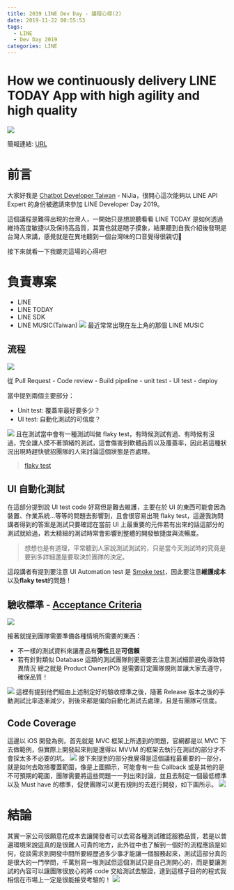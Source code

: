 ```yaml
---
title: 2019 LINE Dev Day - 議程心得(2)
date: 2019-11-22 00:55:53
tags:
  - LINE
  - Dev Day 2019
categories: LINE
---
```


# How we continuously delivery LINE TODAY App with high agility and high quality
![](https://i.imgur.com/ZGXdq4F.png)

簡報連結: [URL](https://speakerdeck.com/line_devday2019/how-we-continuously-delivery-line-today-app-with-high-agility-and-high-quality)

# 前言
大家好我是 [Chatbot Developer Taiwan](https://www.facebook.com/groups/chatbot.tw/) - NiJia，很開心這次能夠以 LINE API Expert 的身份被邀請來參加 LINE Developer Day 2019。

這個議程是難得出現的台灣人，一開始只是想說聽看看 LINE TODAY 是如何透過維持高度敏捷以及保持高品質，其實也就是瞎子摸象，結果聽到自我介紹後發現是台灣人來講，感覺就是在異地聽到一個台灣味的口音覺得很親切🤣

接下來就看一下我聽完這場的心得吧!

# 負責專案

- LINE
- LINE TODAY
- LINE SDK
- LINE MUSIC(Taiwan)
![](https://i.imgur.com/nVgupO1m.jpg)
最近常常出現在左上角的那個 LINE MUSIC

## 流程
![](https://i.imgur.com/WTUuqWX.png)

從 Pull Request - Code review - Build pipeline - unit test - UI test - deploy

當中提到兩個主要部分：
- Unit test: 覆蓋率最好要多少？
- UI test: 自動化測試的可信度？

![](https://i.imgur.com/kNu9cv9.jpg)
且在測試當中會有一種測試叫做 flaky test，有時候測試有過、有時候有沒過，完全讓人摸不著頭緒的測試，這會傷害到軟體品質以及覆蓋率，因此若這種狀況出現時趕快號招團隊的人來討論這個狀態是否處理。

> [flaky test](http://blog.castman.net/%E7%A0%94%E7%A9%B6/2016/06/06/flaky-tests.html)

## UI 自動化測試
在這部分提到說 UI test code 好寫但是難去維護，主要在於 UI 的東西可能會因為裝置、作業系統...等等的問題去影響到，且會很容易出現 flaky test，這邊我詢問講者得到的答案是測試只要確認在當前 UI 上最重要的元件若有出來的話這部分的測試就給過，若太精細的測試時常會影響到整體的開發敏捷度與流暢度。

> 想想也是有道理，平常聽到人家說測試測試的，只是當今天測試時的究竟是要到多詳細還是要取決於團隊的決定。

這段講者有提到要注意 UI Automation test 是 [Smoke test](https://en.wikipedia.org/wiki/Smoke_testing_(software))，因此要注意**維護成本**以及**flaky test**的問題！

## 驗收標準 - [Acceptance Criteria](https://www.altexsoft.com/blog/business/acceptance-criteria-purposes-formats-and-best-practices/)
![](https://i.imgur.com/N5ovDf7.jpg)

接著就提到團隊需要準備各種情境所需要的東西：
- 不一樣的測試資料來讓產品有**彈性**且是**可信賴**
- 若有針對類似 Database 這類的測試團隊則更需要去注意測試細節避免導致特異情況
總之就是 Product Owner(PO) 是需要訂定團隊規則並讓大家去遵守，確保品質！

![](https://i.imgur.com/Vq13ngl.png)
這裡有提到他們經由上述制定好的驗收標準之後，隨著 Release 版本之後的手動測試比率逐漸減少，到後來都是偏向自動化測試去處理，且是有團隊可信度。

## Code Coverage
這邊以 iOS 開發為例，首先就是 MVC 框架上所遇到的問題，官網都是以 MVC 下去做範例，但實際上開發起來則是還得以 MVVM 的框架去執行在測試的部分才不會採太多不必要的坑。
![](https://i.imgur.com/WOIgOQe.png)
接下來提到的部分我覺得是這個議程最重要的一部分，就是如何去取捨覆蓋範圍，像是上圖顯示，可能會有一些 Callback 或是其他的是不可預期的範圍，團隊需要將這些問題一一列出來討論，並且去制定一個最低標準以及 Must have 的標準，促使團隊可以更有規則的去進行開發，如下圖所示。
![](https://i.imgur.com/jidpVl3.png)

# 結論
其實一家公司很願意花成本去讓開發者可以去寫各種測試確認服務品質，若是以普遍環境來說這真的是很難人可貴的地方，此外從中也了解到一個好的流程應該是如何，從談需求到開發中間所要經歷過多少事才能讓一個服務起來，測試這部分真的是很大的一門學問，千萬別寫一堆測試但這個測試只是自己測開心的，而是要讓測試的內容可以讓團隊很放心的將 code 交給測試去驗證，達到這樣子目的的程式我相信在市場上一定是很能接受考驗的！
![](https://i.imgur.com/HnFB307.png)
